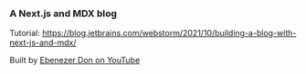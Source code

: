 ### A Next.js and MDX blog

Tutorial: https://blog.jetbrains.com/webstorm/2021/10/building-a-blog-with-next-js-and-mdx/

Built by [Ebenezer Don on YouTube](https://youtube.com/ebenezerdon)



